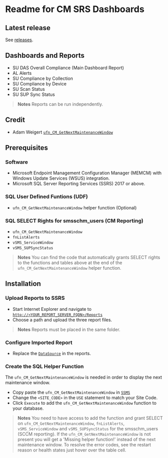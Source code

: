 # Readme for CM SRS Dashboards

## Latest release

See [releases](https://SCCM.Zone/CM-SRS-Dashboards-RELEASES).

## Dashboards and Reports

* SU DAS Overall Compliance (Main Dashboard Report)
* AL Alerts
* SU Compliance by Collection
* SU Compliance by Device
* SU Scan Status
* SU SUP Sync Status

>**Notes**
> Reports can be run independently.

## Credit

* Adam Weigert [`ufn_CM_GetNextMaintenanceWindow`](https://social.technet.microsoft.com/wiki/contents/articles/7870.sccm-2007-create-report-of-upcoming-maintenance-windows-by-client.aspx)

## Prerequisites

### Software

* Microsoft Endpoint Management Configuration Manager (MEMCM) with Windows Update Services (WSUS) integration.
* Microsoft SQL Server Reporting Services (SSRS) 2017 or above.

### SQL User Defined Funtions (UDF)

* `ufn_CM_GetNextMaintenanceWindow` helper function (Optional)

### SQL SELECT Rights for smsschm_users (CM Reporting)

* `ufn_CM_GetNextMaintenanceWindow`
* `fnListAlerts`
* `vSMS_ServiceWindow`
* `vSMS_SUPSyncStatus`

>**Notes**
> You can find the code that automatically grants SELECT rights to the functions and tables above at the end of the `ufn_CM_GetNextMaintenanceWindow` helper function.

## Installation

### Upload Reports to SSRS

* Start Internet Explorer and navigate to [`http://<YOUR_REPORT_SERVER_FQDN>/Reports`](http://en.wikipedia.org/wiki/Fully_qualified_domain_name)
* Choose a path and upload the three report files.

>**Notes**
> Reports must be placed in the same folder.

### Configure Imported Report

* Replace the [`DataSource`](https://joshheffner.com/how-to-import-additional-software-update-reports-in-sccm/) in the reports.

### Create the SQL Helper Function

The `ufn_CM_GetNextMaintenanceWindow` is needed in order to display the next maintenance window.

* Copy paste the `ufn_CM_GetNextMaintenanceWindow` in [`SSMS`](https://docs.microsoft.com/en-us/sql/ssms/sql-server-management-studio-ssms?view=sql-server-2017)
* Change the `<SITE_CODE>` in the `USE` statement to match your Site Code.
* Click `Execute` to add the `ufn_CM_GetNextMaintenanceWindow` function to your database.

> **Notes**
> You need to have access to add the function and grant SELECT on `ufn_CM_GetNextMaintenanceWindow`, `fnListAlerts`, `vSMS_ServiceWindow` and `vSMS_SUPSyncStatus` for the smsschm_users (SCCM reporting).
> If the `ufn_CM_GetNextMaintenanceWindow` is not present you will get a 'Missing helper function!' instead of the next maintenance window.
> To resolve the error codes, see the restart reason or health states just hover over the table cell.
